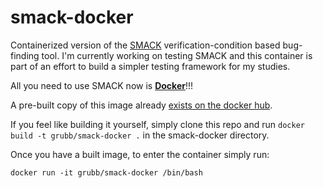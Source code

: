 # smack-docker

Containerized version of the [SMACK](https://smacker.github.io/) verification-condition based bug-finding tool. I'm currently working on testing SMACK and this container is part of an effort to build a simpler testing framework for my studies.

All you need to use SMACK now is [**Docker**](https://www.docker.com/)!!!

A pre-built copy of this image already [exists on the docker hub](https://hub.docker.com/r/grubb/smack-docker/).

If you feel like building it yourself, simply clone this repo and run `docker build -t grubb/smack-docker .` in the smack-docker directory.

Once you have a built image, to enter the container simply run:

`docker run -it grubb/smack-docker /bin/bash`

